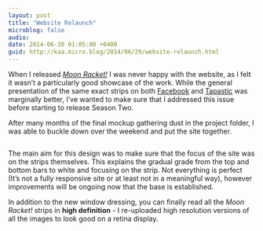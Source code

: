 ```yaml
---
layout: post
title: "Website Relaunch"
microblog: false
audio: 
date: 2014-06-30 01:05:00 +0400
guid: http://kaa.micro.blog/2014/06/29/website-relaunch.html
---
```

<p>When I released <em><a href="http://moonracket.com">Moon Racket!</a></em> I was never happy with the website, as I felt it wasn&rsquo;t a particularly good showcase of the work. While the general presentation of the same exact strips on both <a href="http://facebook.com/moonracket">Facebook</a> and <a href="http://tapastic.com/series/moonracket">Tapastic</a> was marginally better, I&rsquo;ve wanted to make sure that I addressed this issue before starting to release Season Two.</p>

<p>After many months of the final mockup gathering dust in the project folder, I was able to buckle down over the weekend and put the site together.</p>

<p><a href="http://moonracket.com"><img src="https://micro.kaa.bz/uploads/2018/2916501b8d.jpg" alt="" /></a></p>

<p>The main aim for this design was to make sure that the focus of the site was on the strips themselves. This explains the gradual grade from the top and bottom bars to white and focusing on the strip. Not everything is perfect (It&rsquo;s not a fully responsive site or at least not in a meaningful way), however improvements will be ongoing now that the base is established.</p>

<p>In addition to the new window dressing, you can finally read all the <em>Moon Racket!</em> strips in <strong>high definition</strong> - I re-uploaded high resolution versions of all the images to look good on a retina display.</p>
